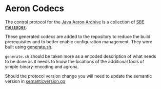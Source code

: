 Aeron Codecs
===

The control protocol for the [Java Aeron
Archive](github.com/real-logic/aeron/aeron-archive) is a collection of
[SBE](github.com/real-logic/simple-binary-encoding)
[messages](github.com/real-logic/aeron/blob/master/aeron-archive/src/main/resources/archive/aeron-archive-codecs.xml).

These generated codecs are added to the repository to reduce the build
prerequisites and to better enable configuration management. They were
built using [generate.sh](./generate.sh).

`generate.sh` should be taken more as a encoded description of what
needs to be done as it needs to know the locations of the additional
tools of simple-binary-encoding and agrona.

Should the protocol version change you will need to update the
semantic version in [semanticversion.go](./semanticversion.go)
